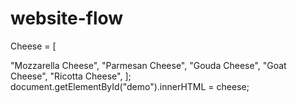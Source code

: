 # website-flow

Cheese = [
  
  "Mozzarella Cheese",
    "Parmesan Cheese",
    "Gouda Cheese",
    "Goat Cheese",
    "Ricotta Cheese",
   ];
document.getElementById("demo").innerHTML = cheese;